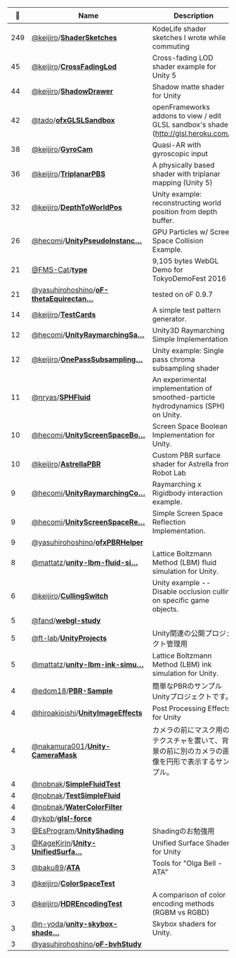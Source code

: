 |:star2: | Name | Description | 🌍|
|---|---|---|---|
|249|[@keijiro](https://github.com/keijiro)/[**ShaderSketches**](https://github.com/keijiro/ShaderSketches)|KodeLife shader sketches I wrote while commuting||
|45|[@keijiro](https://github.com/keijiro)/[**CrossFadingLod**](https://github.com/keijiro/CrossFadingLod)|Cross-fading LOD shader example for Unity 5||
|44|[@keijiro](https://github.com/keijiro)/[**ShadowDrawer**](https://github.com/keijiro/ShadowDrawer)|Shadow matte shader for Unity||
|42|[@tado](https://github.com/tado)/[**ofxGLSLSandbox**](https://github.com/tado/ofxGLSLSandbox)|openFrameworks addons to view / edit GLSL sandbox's shaders (http://glsl.heroku.com/).||
|38|[@keijiro](https://github.com/keijiro)/[**GyroCam**](https://github.com/keijiro/GyroCam)|Quasi-AR with gyroscopic input||
|36|[@keijiro](https://github.com/keijiro)/[**TriplanarPBS**](https://github.com/keijiro/TriplanarPBS)|A physically based shader with triplanar mapping (Unity 5)||
|32|[@keijiro](https://github.com/keijiro)/[**DepthToWorldPos**](https://github.com/keijiro/DepthToWorldPos)|Unity example: reconstructing world position from depth buffer.||
|26|[@hecomi](https://github.com/hecomi)/[**UnityPseudoInstanc…**](https://github.com/hecomi/UnityPseudoInstancedGPUParticles)|GPU Particles w/ Screen Space Collision Example.||
|21|[@FMS-Cat](https://github.com/FMS-Cat)/[**type**](https://github.com/FMS-Cat/type)|9,105 bytes WebGL Demo for TokyoDemoFest 2016||
|21|[@yasuhirohoshino](https://github.com/yasuhirohoshino)/[**oF-thetaEquirectan…**](https://github.com/yasuhirohoshino/oF-thetaEquirectangular)|tested on oF 0.9.7||
|14|[@keijiro](https://github.com/keijiro)/[**TestCards**](https://github.com/keijiro/TestCards)|A simple test pattern generator.||
|12|[@hecomi](https://github.com/hecomi)/[**UnityRaymarchingSa…**](https://github.com/hecomi/UnityRaymarchingSample)|Unity3D Raymarching Simple Implementation.||
|12|[@keijiro](https://github.com/keijiro)/[**OnePassSubsampling…**](https://github.com/keijiro/OnePassSubsampling)|Unity example: Single pass chroma subsampling shader||
|11|[@nryas](https://github.com/nryas)/[**SPHFluid**](https://github.com/nryas/SPHFluid)|An experimental implementation of smoothed-particle hydrodynamics (SPH) on Unity.||
|10|[@hecomi](https://github.com/hecomi)/[**UnityScreenSpaceBo…**](https://github.com/hecomi/UnityScreenSpaceBoolean)|Screen Space Boolean Implementation for Unity.||
|10|[@keijiro](https://github.com/keijiro)/[**AstrellaPBR**](https://github.com/keijiro/AstrellaPBR)|Custom PBR surface shader for Astrella from Robot Lab|[:arrow_upper_right:](https://www.assetstore.unity3d.com/en/#!/content/7006)|
|9|[@hecomi](https://github.com/hecomi)/[**UnityRaymarchingCo…**](https://github.com/hecomi/UnityRaymarchingCollision)|Raymarching x Rigidbody interaction example.||
|9|[@hecomi](https://github.com/hecomi)/[**UnityScreenSpaceRe…**](https://github.com/hecomi/UnityScreenSpaceReflection)|Simple Screen Space Reflection Implementation.||
|9|[@yasuhirohoshino](https://github.com/yasuhirohoshino)/[**ofxPBRHelper**](https://github.com/yasuhirohoshino/ofxPBRHelper)|||
|8|[@mattatz](https://github.com/mattatz)/[**unity-lbm-fluid-si…**](https://github.com/mattatz/unity-lbm-fluid-simulation)|Lattice Boltzmann Method (LBM) fluid simulation for Unity.||
|6|[@keijiro](https://github.com/keijiro)/[**CullingSwitch**](https://github.com/keijiro/CullingSwitch)|Unity example -- Disable occlusion culling on specific game objects.||
|5|[@fand](https://github.com/fand)/[**webgl-study**](https://github.com/fand/webgl-study)||[:arrow_upper_right:](https://fand.github.io/webgl-study/)|
|5|[@ft-lab](https://github.com/ft-lab)/[**UnityProjects**](https://github.com/ft-lab/UnityProjects)|Unity関連の公開プロジェクト管理用||
|5|[@mattatz](https://github.com/mattatz)/[**unity-lbm-ink-simu…**](https://github.com/mattatz/unity-lbm-ink-simulation)|Lattice Boltzmann Method (LBM) ink simulation for Unity.||
|4|[@edom18](https://github.com/edom18)/[**PBR-Sample**](https://github.com/edom18/PBR-Sample)|簡単なPBRのサンプルUnityプロジェクトです。||
|4|[@hiroakioishi](https://github.com/hiroakioishi)/[**UnityImageEffects**](https://github.com/hiroakioishi/UnityImageEffects)|Post Processing Effects for Unity||
|4|[@nakamura001](https://github.com/nakamura001)/[**Unity-CameraMask**](https://github.com/nakamura001/Unity-CameraMask)|カメラの前にマスク用のテクスチャを置いて、背景の前に別のカメラの画像を円形で表示するサンプル。||
|4|[@nobnak](https://github.com/nobnak)/[**SimpleFluidTest**](https://github.com/nobnak/SimpleFluidTest)|||
|4|[@nobnak](https://github.com/nobnak)/[**TestSimpleFluid**](https://github.com/nobnak/TestSimpleFluid)|||
|4|[@nobnak](https://github.com/nobnak)/[**WaterColorFilter**](https://github.com/nobnak/WaterColorFilter)|||
|4|[@ykob](https://github.com/ykob)/[**glsl-force**](https://github.com/ykob/glsl-force)|||
|3|[@EsProgram](https://github.com/EsProgram)/[**UnityShading**](https://github.com/EsProgram/UnityShading)|Shadingのお勉強用||
|3|[@KageKirin](https://github.com/KageKirin)/[**Unity-UnifiedSurfa…**](https://github.com/KageKirin/Unity-UnifiedSurfaceShaders)|Unified Surface Shaders for Unity||
|3|[@baku89](https://github.com/baku89)/[**ATA**](https://github.com/baku89/ATA)|Tools for "Olga Bell - ATA"|[:arrow_upper_right:](http://baku89.com/work/ata)|
|3|[@keijiro](https://github.com/keijiro)/[**ColorSpaceTest**](https://github.com/keijiro/ColorSpaceTest)|||
|3|[@keijiro](https://github.com/keijiro)/[**HDREncodingTest**](https://github.com/keijiro/HDREncodingTest)|A comparison of color encoding methods (RGBM vs RGBD)||
|3|[@n-yoda](https://github.com/n-yoda)/[**unity-skybox-shade…**](https://github.com/n-yoda/unity-skybox-shaders)|Skybox shaders for Unity.||
|3|[@yasuhirohoshino](https://github.com/yasuhirohoshino)/[**oF-bvhStudy**](https://github.com/yasuhirohoshino/oF-bvhStudy)|||

